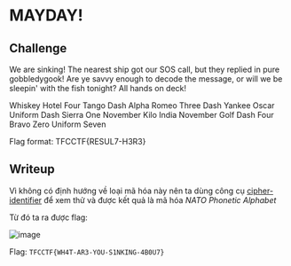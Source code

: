 # **MAYDAY!**
## **Challenge**
We are sinking! The nearest ship got our SOS call, but they replied in pure gobbledygook! Are ye savvy enough to decode the message, or will we be sleepin' with the fish tonight? All hands on deck!

Whiskey Hotel Four Tango Dash Alpha Romeo Three Dash Yankee Oscar Uniform Dash Sierra One November Kilo India November Golf Dash Four Bravo Zero Uniform Seven

Flag format: TFCCTF{RESUL7-H3R3}
## **Writeup**
Vì không có định hướng về loại mã hóa này nên ta dùng công cụ [cipher-identifier](https://www.dcode.fr/cipher-identifier) để xem thử và được kết quả là mã hóa *NATO Phonetic Alphabet*

Từ đó ta ra được flag:

![image](https://github.com/TITANs1506/CTF-Writeups/assets/42516564/110f2b68-9a57-4dea-9181-c0f01a860c79)

Flag: `TFCCTF{WH4T-AR3-YOU-S1NKING-4B0U7}`
